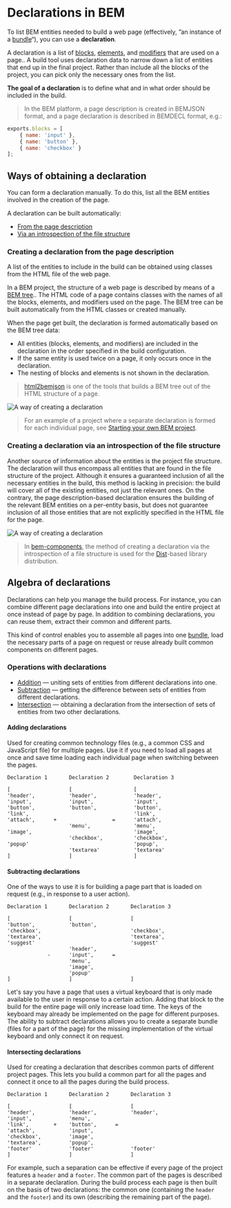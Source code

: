 # Declarations in BEM

To list BEM entities needed to build a web page (effectively, ”an instance of a [bundle](../build/build.en.md#bundle)“), you can use a **declaration**.

A declaration is a list of [blocks](../key-concepts/key-concepts.en.md#block), [elements](../key-concepts/key-concepts.en.md#element), and [modifiers](../key-concepts/key-concepts.en.md#modifier) that are used on a page.. A build tool uses declaration data to narrow down a list of entities that end up in the final project. Rather than include all the blocks of the project, you can pick only the necessary ones from the list.

**The goal of a declaration** is to define what and in what order should be included in the build.


>In the BEM platform, a page description is created in BEMJSON format, and a page declaration is described in BEMDECL format, e.g.:
```js
exports.blocks = [
    { name: 'input' },
    { name: 'button' },
    { name: 'checkbox' }
];
```

## Ways of obtaining a declaration

You can form a declaration manually. To do this, list all the BEM entities involved in the creation of the page.

A declaration can be built automatically:

* [From the page description](#creating-a-declaration-from-the-page-description)
* [Via an introspection of the file structure](#creating-a-declaration-via-an-introspection-of-the-file-structure)

### Creating a declaration from the page description

A list of the entities to include in the build can be obtained using classes from the HTML file of the web page.

In a BEM project, the structure of a web page is described by means of a [BEM tree](../key-concepts/key-concepts.en.md#bem-tree).. The HTML code of a page contains classes with the names of all the blocks, elements, and modifiers used on the page. The BEM tree can be built automatically from the HTML classes or created manually.

When the page get built, the declaration is formed automatically based on the BEM tree data:
* All entities (blocks, elements, and modifiers) are included in the declaration in the order specified in the build configuration.
* If the same entity is used twice on a page, it only occurs once in the declaration.
* The nesting of blocks and elements is not shown in the declaration.

>[html2bemjson](https://github.com/bem-incubator/html2bemjson) is one of the tools that builds a BEM tree out of the HTML structure of a page.

![A way of creating a declaration](declarations__html2decl.en.png)

>For an example of a project where a separate declaration is formed for each individual page, see [Starting your own BEM project](https://en.bem.info/tutorials/start-with-project-stub/).

### Creating a declaration via an introspection of the file structure

Another source of information about the entities is the project file structure.
The declaration will thus encompass all entities that are found in the file structure of the project. Although it ensures a guaranteed inclusion of all the necessary entities in the build, this method is lacking in precision: the build will cover all of the existing entities, not just the relevant ones.
On the contrary, the page description-based declaration ensures the building of the relevant BEM entities on a per-entity basis, but does not guarantee inclusion of all those entities that are not explicitly specified in the HTML file for the page.

![A way of creating a declaration](declarations__fs2decl.en.png)

>In [bem-components](https://en.bem.info/libs/bem-components/), the method of creating a declaration via the introspection of a file structure is used for the [Dist](https://en.bem.info/libs/bem-components/)-based library distribution.

## Algebra of declarations

Declarations can help you manage the build process. For instance, you can combine different page declarations into one and build the entire project at once instead of page by page. In addition to combining declarations, you can reuse them, extract their common and different parts.

This kind of control enables you to assemble all pages into one [bundle](../build/build.en.md#bundle), load the necessary parts of a page on request or reuse already built common components on different pages.

### Operations with declarations

* [Addition](#adding-declarations) — uniting sets of entities from different declarations into one.
* [Subtraction](#subtracting-declarations) — getting the difference between sets of entities from different declarations.
* [Intersection](#intersecting-declarations) — obtaining a declaration from the intersection of sets of entities from two other declarations.

#### Adding declarations

Used for creating common technology files (e.g., a common CSS and JavaScript file) for multiple pages. Use it if you need to load all pages at once and save time loading each individual page when switching between the pages.

```text
Declaration 1       Declaration 2        Declaration 3

[                   [                    [
'header',           'header',            'header',
'input',            'input',             'input',
'button',           'button',            'button',
'link',                                  'link',
'attach',      +                  =      'attach',
                    'menu',              'menu',
'image',                                 'image',
                    'checkbox',          'checkbox',
'popup'                                  'popup',
                    'textarea'           'textarea'
]                   ]                    ]
```

#### Subtracting declarations

One of the ways to use it is for building a page part that is loaded on request (e.g., in response to a user action).

```text
Declaration 1       Declaration 2       Declaration 3

[                   [                   [
'button',           'button',
'checkbox',                             'checkbox',
'textarea',                             'textarea',
'suggest'                               'suggest'
                    'header',
             -      'input',      =
                    'menu',
                    'image',
                    'popup'
]                   ]                   ]
```

Let's say you have a page that uses a virtual keyboard that is only made available to the user in response to a certain action. Adding that block to the build for the entire page will only increase load time. The keys of the keyboard may already be implemented on the page for different purposes. The ability to subtract declarations allows you to create a separate bundle (files for a part of the page) for the missing implementation of the virtual keyboard and only connect it on request.

#### Intersecting declarations

Used for creating a declaration that describes common parts of different project pages. This lets you build a common part for all the pages and connect it once to all the pages during the build process.

```text
Declaration 1       Declaration 2       Declaration 3

[                   [                   [
'header',           'header',           'header',
'input',            'menu',
'link',        +    'button',      =
'attach',           'input',
'checkbox',         'image',
'textarea',         'popup',
'footer'            'footer'            'footer'
]                   ]                   ]
```
For example, such a separation can be effective if every page of the project features a `header` and a `footer`. The common part of the pages is described in a separate declaration. During the build process each page is then built on the basis of two declarations: the common one (containing the `header` and the `footer`) and its own (describing the remaining part of the page).
